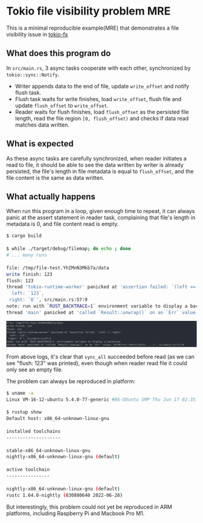 # Tokio file visibility problem MRE

This is a minimal reproducible example(MRE) that demonstrates a file visibility issue
in [tokio-fs](https://docs.rs/tokio/0.1.22/tokio/fs/index.html)

## What does this program do

In `src/main.rs`, 3 async tasks cooperate with each other, synchronized by `tokio::sync::Notify`.

- Writer appends data to the end of file, update `write_offset` and notify flush task.
- Flush task waits for write finishes, load `write_offset`, flush file and update `flush_offset` to `write_offset`.
- Reader waits for flush finishes, load `flush_offset` as the persisted file length, read the file
  region `[0, flush_offset)` and checks if data read matches data written.

## What is expected

As these async tasks are carefully synchronized, when reader initiates a read to file,
it should be able to see the data written by writer is already persisted, the file's length
in file metadata is equal to `flush_offset`, and the file content is the same as data written.

## What actually happens

When run this program in a loop, given enough time to repeat, it can always panic at the assert statement in reader
task,
complaining that file's length in metadata is 0, and file content read is empty.

```bash
$ cargo build

$ while ./target/debug/filemap; do echo ; done
# ... many runs

file: /tmp/file-test.YhIMnN3Mkb7a/data
write finish: 123
flush: 123
thread 'tokio-runtime-worker' panicked at 'assertion failed: `(left == right)`
  left: `123`,
 right: `0`', src/main.rs:57:9
note: run with `RUST_BACKTRACE=1` environment variable to display a backtrace
thread 'main' panicked at 'called `Result::unwrap()` on an `Err` value: JoinError::Panic(Id(9), ...)', src/main.rs:71:18

```

![panic](./assets/imgs/panic.png)

From above logs, it's clear that `sync_all` succeeded before read (as we can see "flush: 123" was printed),
even though when reader read file it could only see an empty file.

The problem can always be reproduced in platform:

```bash
$ uname -a
Linux VM-16-12-ubuntu 5.4.0-77-generic #86-Ubuntu SMP Thu Jun 17 02:35:03 UTC 2021 x86_64 x86_64 x86_64 GNU/Linux

$ rustup show
Default host: x86_64-unknown-linux-gnu

installed toolchains
--------------------

stable-x86_64-unknown-linux-gnu
nightly-x86_64-unknown-linux-gnu (default)

active toolchain
----------------

nightly-x86_64-unknown-linux-gnu (default)
rustc 1.64.0-nightly (830880640 2022-06-28)
```

But interestingly, this problem could not yet be reproduced in ARM platforms, including Raspberry Pi and Macbook Pro M1.
